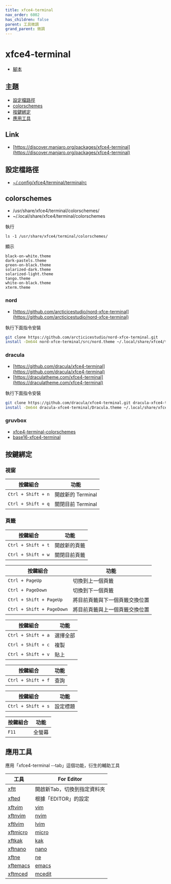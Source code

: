 ```yaml
---
title: xfce4-terminal
nav_order: 6002
has_children: false
parent: 工具微調
grand_parent: 微調
---
```



# xfce4-terminal


* [腳本](https://github.com/samwhelp/note-about-manjaro/tree/gh-pages/_demo/adjustment/tool/xfce4-terminal)


## 主題

* [設定檔路徑](#設定檔路徑)
* [colorschemes](#colorschemes)
* [按鍵綁定](#按鍵綁定)
* [應用工具](#應用工具)


## Link

* [https://discover.manjaro.org/packages/xfce4-terminal](https://discover.manjaro.org/packages/xfce4-terminal)


## 設定檔路徑

* [~/.config/xfce4/terminal/terminalrc](https://github.com/samwhelp/note-about-manjaro/blob/gh-pages/_demo/adjustment/tool/xfce4-terminal/config/xfce4-terminal/terminalrc)


## colorschemes

* /usr/share/xfce4/terminal/colorschemes/
* ~/.local/share/xfce4/terminal/colorschemes


執行

```
ls -1 /usr/share/xfce4/terminal/colorschemes/
```

顯示

```
black-on-white.theme
dark-pastels.theme
green-on-black.theme
solarized-dark.theme
solarized-light.theme
tango.theme
white-on-black.theme
xterm.theme
```

### nord

* [https://github.com/arcticicestudio/nord-xfce-terminal](https://github.com/arcticicestudio/nord-xfce-terminal)

執行下面指令安裝

``` sh
git clone https://github.com/arcticicestudio/nord-xfce-terminal.git
install -Dm644 nord-xfce-terminal/src/nord.theme ~/.local/share/xfce4/terminal/colorschemes/nord.theme
```

### dracula

* [https://github.com/dracula/xfce4-terminal](https://github.com/dracula/xfce4-terminal)
* [https://draculatheme.com/xfce4-terminal](https://draculatheme.com/xfce4-terminal)

執行下面指令安裝

``` sh
git clone https://github.com/dracula/xfce4-terminal.git dracula-xfce4-terminal
install -Dm644 dracula-xfce4-terminal/Dracula.theme ~/.local/share/xfce4/terminal/colorschemes/Dracula.theme
```


### gruvbox

* [xfce4-terminal-colorschemes](https://github.com/vifo/xfce4-terminal-colorschemes)
* [base16-xfce4-terminal](https://github.com/afq984/base16-xfce4-terminal)


## 按鍵綁定

### 視窗

| 按鍵組合 | 功能 |
| --- | --- |
| `Ctrl + Shift + n` | 開啟新的 Terminal |
| `Ctrl + Shift + q` | 關閉目前 Terminal |

### 頁籤

| 按鍵組合 | 功能 |
| --- | --- |
| `Ctrl + Shift + t` | 開啟新的頁籤 |
| `Ctrl + Shift + w` | 關閉目前頁籤 |


| 按鍵組合 | 功能 |
| --- | --- |
| `Ctrl + PageUp` | 切換到上一個頁籤 |
| `Ctrl + PageDown` | 切換到下一個頁籤 |
| `Ctrl + Shift + PageUp` | 將目前頁籤與下一個頁籤交換位置 |
| `Ctrl + Shift + PageDown` | 將目前頁籤與上一個頁籤交換位置 |

| 按鍵組合 | 功能 |
| --- | --- |
| `Ctrl + Shift + a` | 選擇全部 |
| `Ctrl + Shift + c` | 複製 |
| `Ctrl + Shift + v` | 貼上 |

| 按鍵組合 | 功能 |
| --- | --- |
| `Ctrl + Shift + f` | 查詢 |

| 按鍵組合 | 功能 |
| --- | --- |
| `Ctrl + Shift + s` | 設定標題 |

| 按鍵組合 | 功能 |
| --- | --- |
| `F11` | 全螢幕 |


## 應用工具

應用「xfce4-terminal --tab」這個功能，衍生的輔助工具

| 工具 | For Editor |
| --- | --- |
| [xftt](https://samwhelp.github.io/tool-xfteditor/read/project/xfteditor/xftt) | 開啟新Tab，切換到指定資料夾 |
| [xfted](https://samwhelp.github.io/tool-xfteditor/read/project/xfteditor/xfted) | 根據「EDITOR」的設定 |
| [xftvim](https://samwhelp.github.io/tool-xfteditor/read/project/xfteditor/xftvim) | [vim](https://www.vim.org/) |
| [xftnvim](https://samwhelp.github.io/tool-xfteditor/read/project/xfteditor/xftnvim) | [nvim](https://neovim.io/) |
| [xftlvim](https://samwhelp.github.io/tool-xfteditor/read/project/xfteditor/xftlvim) | [lvim](https://github.com/ChristianChiarulli/LunarVim) |
| [xftmicro](https://samwhelp.github.io/tool-xfteditor/read/project/xfteditor/xftmicro) | [micro](https://micro-editor.github.io/) |
| [xftkak](https://samwhelp.github.io/tool-xfteditor/read/project/xfteditor/xftkak) | [kak](https://kakoune.org/) |
| [xftnano](https://samwhelp.github.io/tool-xfteditor/read/project/xfteditor/xftnano) | [nano](https://www.nano-editor.org/) |
| [xftne](https://samwhelp.github.io/tool-xfteditor/read/project/xfteditor/xftne) | [ne](http://ne.di.unimi.it/) |
| [xftemacs](https://samwhelp.github.io/tool-xfteditor/read/project/xfteditor/xftemacs) | [emacs](https://www.gnu.org/software/emacs/) |
| [xftmced](https://samwhelp.github.io/tool-xfteditor/read/project/xfteditor/xftmced) | [mcedit](https://midnight-commander.org/) |
